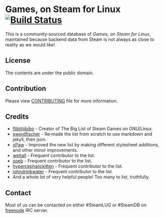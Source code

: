 Games, on Steam for Linux [![Build Status](https://travis-ci.org/SteamDatabase/SteamLinux.png?branch=gh-pages)](https://travis-ci.org/SteamDatabase/SteamLinux)
=========================
This is a community‐sourced database of *Games, on Steam for Linux*, maintained
because backend data from Steam is not always as close to reality as we would
like!

License
-------
The contents are under the public domain.

Contribution
------------
Please view [CONTRIBUTING](CONTRIBUTING.md) file for more information.

Credits
-------
- [flibitijibibo](https://github.com/flibitijibibo) - Creator of The Big List of Steam Games on GNU/Linux.
- [swordfischer](https://github.com/swordfischer) - Re‐made the list from scratch to use markdown and jekyll, then json.
- [xPaw](https://github.com/xPaw) - Improved the new list by making different stylesheet additions, and other minor improvements.
- [weltall](https://github.com/weltall) - Frequent contributor to the list.
- [soeb](https://github.com/soeb) - Frequent contributor to the list.
- [hypercephalickitten](https://github.com/hypercephalickitten) - Frequent contributor to the list.
- [johndrinkwater](https://github.com/johndrinkwater) - Frequent contributor to the list.
- And a whole lot of very helpful people! Too many to list, truthfully.

Contact
-------
Most of us can be contacted on either #SteamLUG or #SteamDB on [freenode](https://freenode.net/) IRC server.
